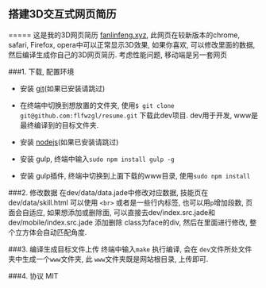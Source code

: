 
## 搭建3D交互式网页简历
=====
这是我的3D网页简历 [fanlinfeng.xyz](http://fanlinfeng.xyz), 此网页在较新版本的chrome, safari, Firefox, opera中可以正常显示3D效果, 如果你喜欢, 可以修改里面的数据, 然后编译生成你自己的3D网页简历.
考虑性能问题, 移动端是另一套网页

###1. 下载, 配置环境
* 安装 [git](http://git-scm.com/download/)(如果已安装请跳过)

* 在终端中切换到想放置的文件夹, 使用```$ git clone git@github.com:flfwzgl/resume.git``` 下载此dev项目.  dev用于开发, www是最终编译到的目标文件夹.

* 安装 [nodejs](https://nodejs.org/en/)(如果已安装请跳过)

* 安装 gulp, 终端中输入```sudo npm install gulp -g```

* 安装 gulp插件, 终端中切换到上面下载的www目录, 使用```sudo npm install```

###2. 修改数据
在dev/data/data.jade中修改对应数据, 技能页在dev/data/skill.html 可以使用 ```<br>``` 或者是一些行内标签, 也可以用```p```增加段数, 页面会自适应, 如果想添加或删除面, 可以直接去dev/index.src.jade和dev/mobile/index.src.jade 添加删除 class为face的div, 然后在里面进行修改, 整个立方体会自动匹配角度.

###3. 编译生成目标文件上传
终端中输入```make``` 执行编译, 会在 ```dev```文件所处文件夹中生成一个```www```文件夹, 此 ```www```文件夹既是网站根目录, 上传即可.

###4. 协议
MIT